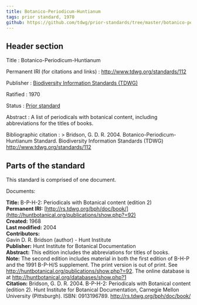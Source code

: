 ```yaml
---
title: Botanico-Periodicum-Huntianum
tags: prior standard, 1970
github: https://github.com/tdwg/prior-standards/tree/master/botanico-periodicum-huntianum
---
```


## Header section

Title
: Botanico-Periodicum-Huntianum

Permanent IRI (for citations and links)
: <http://www.tdwg.org/standards/112>

Publisher
: [Biodiversity Information Standards (TDWG)](https://www.tdwg.org/)

Ratified
: 1970

Status
: [Prior standard](https://www.tdwg.org/standards/status-and-categories/)

Abstract
: A list of periodicals with botanical content, including abbreviations for the titles of books.

Bibliographic citation
: > Bridson, G. D. R. 2004. Botanico-Periodicum-Huntianum Standard. Biodiversity Information Standards (TDWG) http://www.tdwg.org/standards/112

## Parts of the standard

This standard is comprised of one document. 

Documents:

**Title:** B-P-H-2: Periodicals with Botanical content (edition 2) <br/>
**Permanent IRI:** [http://rs.tdwg.org/bph/doc/book/](http://huntbotanical.org/publications/show.php?=92) <br/>
**Created:** 1968 <br/>
**Last modified:** 2004 <br/>
**Contributors:** <br/>
Gavin D. R. Bridson (author) - Hunt Institute <br/>
**Publisher:** Hunt Institute for Botanical Documentation <br/>
**Abstract:** This edition includes the abbreviations for titles of books. <br/>
**Note:** The second edition includes material in both the first edition of B-H-P and the 1991 B-P-H/S supplement.  The print version is out of print.  See http://huntbotanical.org/publications/show.php?=92. The online database is at http://huntbotanical.org/databases/show.php?1 <br/>
**Citation:** Bridson, G. D. R. 2004. B-P-H-2: Periodicals with Botanical content (edition 2). Hunt Institute for Botanical Documentation, Carnegie Mellon University (Pittsburgh). ISBN: 0913196789. http://rs.tdwg.org/bph/doc/book/

